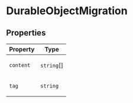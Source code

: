 # DurableObjectMigration

## Properties

<table>
<thead>
<tr>
<th>Property</th>
<th>Type</th>
</tr>
</thead>
<tbody>
<tr>
<td>

<a id="content"></a> `content`

</td>
<td>

`string`[]

</td>
</tr>
<tr>
<td>

<a id="tag"></a> `tag`

</td>
<td>

`string`

</td>
</tr>
</tbody>
</table>
